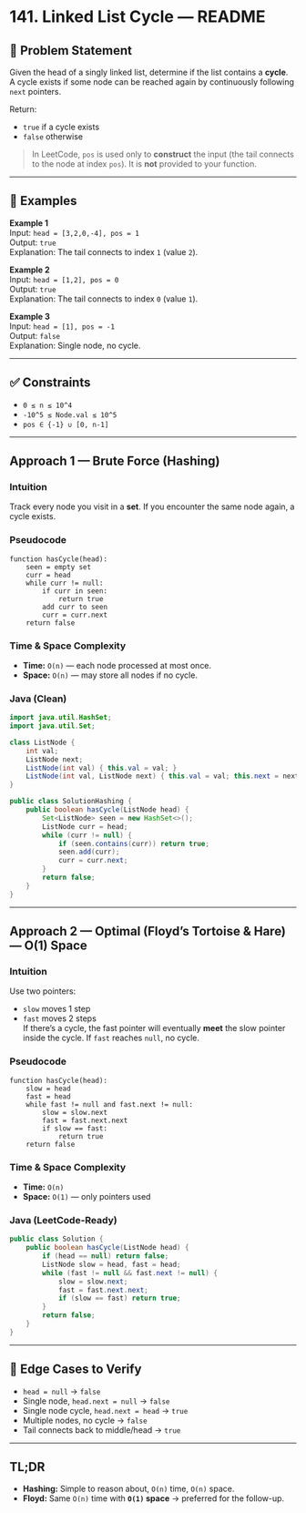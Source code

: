 # 141. Linked List Cycle — README

## 🧩 Problem Statement
Given the head of a singly linked list, determine if the list contains a **cycle**.  
A cycle exists if some node can be reached again by continuously following `next` pointers.

Return:
- `true` if a cycle exists
- `false` otherwise

> In LeetCode, `pos` is used only to **construct** the input (the tail connects to the node at index `pos`). It is **not** provided to your function.

---

## 📌 Examples
**Example 1**  
Input: `head = [3,2,0,-4], pos = 1`  
Output: `true`  
Explanation: The tail connects to index `1` (value `2`).

**Example 2**  
Input: `head = [1,2], pos = 0`  
Output: `true`  
Explanation: The tail connects to index `0` (value `1`).

**Example 3**  
Input: `head = [1], pos = -1`  
Output: `false`  
Explanation: Single node, no cycle.

---

## ✅ Constraints
- `0 ≤ n ≤ 10^4`
- `-10^5 ≤ Node.val ≤ 10^5`
- `pos ∈ {-1} ∪ [0, n-1]`

---

## Approach 1 — Brute Force (Hashing)

### Intuition
Track every node you visit in a **set**. If you encounter the same node again, a cycle exists.

### Pseudocode
```
function hasCycle(head):
    seen = empty set
    curr = head
    while curr != null:
        if curr in seen:
            return true
        add curr to seen
        curr = curr.next
    return false
```

### Time & Space Complexity
- **Time:** `O(n)` — each node processed at most once.  
- **Space:** `O(n)` — may store all nodes if no cycle.

### Java (Clean)
```java
import java.util.HashSet;
import java.util.Set;

class ListNode {
    int val;
    ListNode next;
    ListNode(int val) { this.val = val; }
    ListNode(int val, ListNode next) { this.val = val; this.next = next; }
}

public class SolutionHashing {
    public boolean hasCycle(ListNode head) {
        Set<ListNode> seen = new HashSet<>();
        ListNode curr = head;
        while (curr != null) {
            if (seen.contains(curr)) return true;
            seen.add(curr);
            curr = curr.next;
        }
        return false;
    }
}
```

---

## Approach 2 — Optimal (Floyd’s Tortoise & Hare) — O(1) Space

### Intuition
Use two pointers:
- `slow` moves 1 step
- `fast` moves 2 steps  
If there’s a cycle, the fast pointer will eventually **meet** the slow pointer inside the cycle. If `fast` reaches `null`, no cycle.

### Pseudocode
```
function hasCycle(head):
    slow = head
    fast = head
    while fast != null and fast.next != null:
        slow = slow.next
        fast = fast.next.next
        if slow == fast:
            return true
    return false
```

### Time & Space Complexity
- **Time:** `O(n)`  
- **Space:** `O(1)` — only pointers used

### Java (LeetCode-Ready)
```java
public class Solution {
    public boolean hasCycle(ListNode head) {
        if (head == null) return false;
        ListNode slow = head, fast = head;
        while (fast != null && fast.next != null) {
            slow = slow.next;
            fast = fast.next.next;
            if (slow == fast) return true;
        }
        return false;
    }
}
```

---

## 🔬 Edge Cases to Verify
- `head = null` → `false`
- Single node, `head.next = null` → `false`
- Single node cycle, `head.next = head` → `true`
- Multiple nodes, no cycle → `false`
- Tail connects back to middle/head → `true`

---

## TL;DR
- **Hashing:** Simple to reason about, `O(n)` time, `O(n)` space.  
- **Floyd:** Same `O(n)` time with **`O(1)` space** → preferred for the follow-up.
